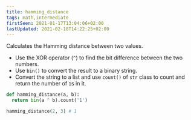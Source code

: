 ```yaml
---
title: hamming_distance
tags: math,intermediate
firstSeen: 2021-01-17T13:04:06+02:00
lastUpdated: 2021-02-18T14:22:25+02:00
---
```


Calculates the Hamming distance between two values.

- Use the XOR operator (`^`) to find the bit difference between the two numbers.
- Use `bin()` to convert the result to a binary string.
- Convert the string to a list and use `count()` of `str` class to count and return the number of `1`s in it.

```py
def hamming_distance(a, b):
  return bin(a ^ b).count('1')
```

```py
hamming_distance(2, 3) # 1
```
